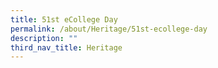 ```yaml
---
title: 51st eCollege Day
permalink: /about/Heritage/51st-ecollege-day
description: ""
third_nav_title: Heritage
---
```


